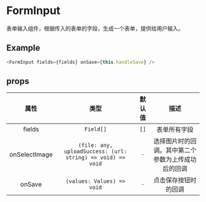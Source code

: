 # FormInput

表单输入组件，根据传入的表单的字段，生成一个表单，提供给用户输入。

## Example

```javascript
<FormInput fields={fields} onSave={this.handleSave} />
```

## props

|     属性      |                            类型                             | 默认值 |                        描述                        |
| :-----------: | :---------------------------------------------------------: | :----: | :------------------------------------------------: |
|    fields     |                          `Field[]`                          |  `[]`  |                    表单所有字段                    |
| onSelectImage | `(file: any, uploadSuccess: (url: string) => void) => void` |  `-`   | 选择图片时的回调。其中第二个参数为上传成功后的回调 |
|    onSave     |                 `(values: Values) => void`                  |  `-`   |                点击保存按钮时的回调                |
